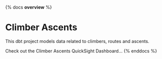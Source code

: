 {% docs __overview__ %}
# Climber Ascents
This dbt project models data related to climbers, routes and ascents.

Check out the Climber Ascents QuickSight Dashboard...
{% enddocs %}
